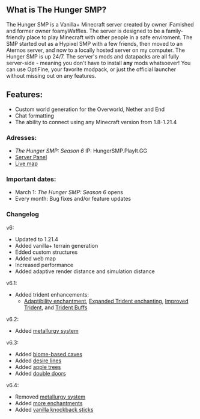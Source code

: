 ## **What is The Hunger SMP?**
The Hunger SMP is a Vanilla+ Minecraft server created by owner iFamished and former owner foamyWaffles. The server is designed to be a family-friendly place to play Minecraft with other people in a safe enviroment. The SMP started out as a Hypixel SMP with a few friends, then moved to an Aternos server, and now to a locally hosted server on my computer. The Hunger SMP is up 24/7. The server's mods and datapacks are all fully server-side - meaning you don't have to install **any** mods whatsoever! You can use OptiFine, your favorite modpack, or just the official launcher without missing out on any features.

## **Features:**
- Custom world generation for the Overworld, Nether and End
- Chat formatting
- The ability to connect using any Minecraft version from 1.8-1.21.4

### **Adresses:**
- _The Hunger SMP: Season 6_ IP: HungerSMP.PlayIt.GG
- [Server Panel](https://panel.hungersmp.playit.gg:46192)
- [Live map](http://map.hungersmp.playit.gg:65304)

### **Important dates:**
- March 1: _The Hunger SMP: Season 6_ opens
- Every month: Bug fixes and/or feature updates

### Changelog
v6:
- Updated to 1.21.4
- Added vanilla+ terrain generation
- Edded custom structures
- Added web map
- Increased performance
- Added adaptive render distance and simulation distance

v6.1:
- Added trident enhancements:
  - [Adaptibility enchantment](https://modrinth.com/datapack/adaptability-enchantment), [Expanded Trident enchanting](https://modrinth.com/mod/expanded-trident-enchanting), [Improved Trident](https://modrinth.com/mod/improved-trident), and [Trident Buffs](https://modrinth.com/datapack/trident-buffs)

v6.2:
- Added [metallurgy system](https://wiki.gm4.co/Metallurgy)

v6.3:
- Added [biome-based caves](https://modrinth.com/datapack/gm4-cooler-caves?version=1.21.4)
- Added [desire lines](https://modrinth.com/datapack/gm4-desire-lines?version=1.21.4)
- Added [apple trees](https://modrinth.com/datapack/gm4-apple-trees)
- Added [double doors](https://modrinth.com/datapack/gm4-double-doors)

v6.4:
- Removed [metallurgy system](https://wiki.gm4.co/Metallurgy)
- Added [more enchantments](https://modrinth.com/datapack/neoenchant)
- Added [vanilla knockback sticks](https://modrinth.com/datapack/ev-knockback-sticks)
